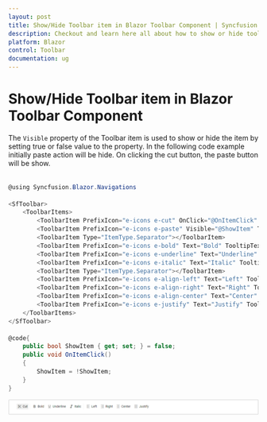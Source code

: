 ```yaml
---
layout: post
title: Show/Hide Toolbar item in Blazor Toolbar Component | Syncfusion
description: Checkout and learn here all about how to show or hide toolbar item in Syncfusion Blazor Toolbar component and more.
platform: Blazor
control: Toolbar
documentation: ug
---
```


# Show/Hide Toolbar item in Blazor Toolbar Component

The `Visible` property of the Toolbar item is used to show or hide the item by setting true or false value to the property. In the following code example initially paste action will be hide. On clicking the cut button, the paste button will be show.

```csharp

@using Syncfusion.Blazor.Navigations

<SfToolbar>
    <ToolbarItems>
        <ToolbarItem PrefixIcon="e-icons e-cut" OnClick="@OnItemClick" Text="Cut" TooltipText="Cut"></ToolbarItem>
        <ToolbarItem PrefixIcon="e-icons e-paste" Visible="@ShowItem" Text="Paste" TooltipText="Paste"></ToolbarItem>
        <ToolbarItem Type="ItemType.Separator"></ToolbarItem>
        <ToolbarItem PrefixIcon="e-icons e-bold" Text="Bold" TooltipText="Bold"></ToolbarItem>
        <ToolbarItem PrefixIcon="e-icons e-underline" Text="Underline" TooltipText="Underline"></ToolbarItem>
        <ToolbarItem PrefixIcon="e-icons e-italic" Text="Italic" TooltipText="Italic"></ToolbarItem>
        <ToolbarItem Type="ItemType.Separator"></ToolbarItem>
        <ToolbarItem PrefixIcon="e-icons e-align-left" Text="Left" TooltipText="Align-Left"></ToolbarItem>
        <ToolbarItem PrefixIcon="e-icons e-align-right" Text="Right" TooltipText="Align-Right"></ToolbarItem>
        <ToolbarItem PrefixIcon="e-icons e-align-center" Text="Center" TooltipText="Align-Center"></ToolbarItem>
        <ToolbarItem PrefixIcon="e-icons e-justify" Text="Justify" TooltipText="Align-Justify"></ToolbarItem>
    </ToolbarItems>
</SfToolbar>

@code{
    public bool ShowItem { get; set; } = false;
    public void OnItemClick()
    {
        ShowItem = !ShowItem;
    }
}
```

![Showing or Hiding Blazor Toolbar Items](../images/blazor-toolbar-show-or-hide-item.png)
